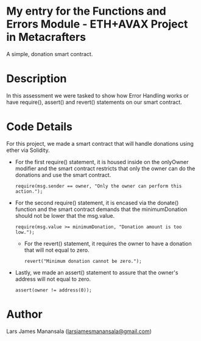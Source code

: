 # My entry for the Functions and Errors Module - ETH+AVAX Project in Metacrafters
A simple, donation smart contract.

# Description
In this assessment we were tasked to show how Error Handling works or have require(), assert() and revert() statements on our smart contract.

# Code Details
For this project, we made a smart contract that will handle donations using ether via Solidity.

- For the first require() statement, it is housed inside on the onlyOwner modifier and the smart contract restricts that only the owner can do the donations and use the smart contract.
    ```
    require(msg.sender == owner, "Only the owner can perform this action.");
    ```
- For the second require() statement, it is encased via the donate() function and the smart contract demands that the minimumDonation should not be lower that the msg.value.
    ```
    require(msg.value >= minimumDonation, "Donation amount is too low.");
    ```
  - For the revert() statement, it requires the owner to have a donation that will not equal to zero.
     ```
     revert("Minimum donation cannot be zero.");
    ```
- Lastly, we made an assert() statement to assure that the owner's address will not equal to zero.
    ```
    assert(owner != address(0));
    ```
# Author
Lars James Manansala (larsjamesmanansala@gmail.com)
